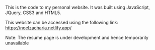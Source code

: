 This is the code to my personal website. It was built using JavaScript, JQuery, CSS3 and HTML5.

This website can be accessed using the following link: https://noelzacharia.netlify.app/

Note: The resume page is under development and hence temporarily unavailable